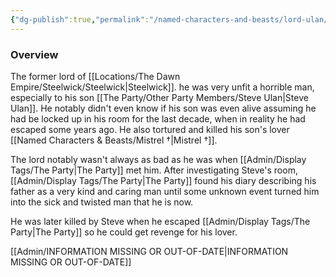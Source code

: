 ```yaml
---
{"dg-publish":true,"permalink":"/named-characters-and-beasts/lord-ulan/","tags":["NPC"]}
---
```



### Overview
The former lord of [[Locations/The Dawn Empire/Steelwick/Steelwick\|Steelwick]]. he was very unfit a horrible man, especially to his son [[The Party/Other Party Members/Steve Ulan\|Steve Ulan]]. He notably didn't even know if his son was even alive assuming he had be locked up in his room for the last decade, when in reality he had escaped some years ago. He also tortured and killed his son's lover [[Named Characters & Beasts/Mistrel †\|Mistrel †]].

The lord notably wasn't always as bad as he was when [[Admin/Display Tags/The Party\|The Party]] met him. After investigating Steve's room, [[Admin/Display Tags/The Party\|The Party]] found his diary describing his father as a very kind and caring man until some unknown event turned him into the sick and twisted man that he is now. 

He was later killed by Steve when he escaped [[Admin/Display Tags/The Party\|The Party]] so he could get revenge for his lover.

[[Admin/INFORMATION MISSING OR OUT-OF-DATE\|INFORMATION MISSING OR OUT-OF-DATE]]